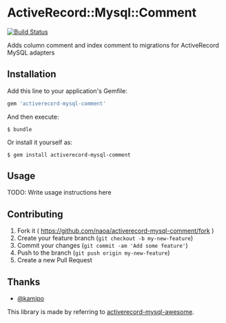 # ActiveRecord::Mysql::Comment

[![Build Status](https://travis-ci.org/naoa/activerecord-mysql-comment.png?branch=master)](https://travis-ci.org/naoa/activerecord-mysql-comment)

Adds column comment and index comment to migrations for ActiveRecord MySQL adapters

## Installation

Add this line to your application's Gemfile:

```ruby
gem 'activerecord-mysql-comment'
```

And then execute:

    $ bundle

Or install it yourself as:

    $ gem install activerecord-mysql-comment

## Usage

TODO: Write usage instructions here

## Contributing

1. Fork it ( https://github.com/naoa/activerecord-mysql-comment/fork )
2. Create your feature branch (`git checkout -b my-new-feature`)
3. Commit your changes (`git commit -am 'Add some feature'`)
4. Push to the branch (`git push origin my-new-feature`)
5. Create a new Pull Request

## Thanks

* [@kamipo](https://github.com/kamipo)

This library is made by referring to [activerecord-mysql-awesome](https://github.com/kamipo/activerecord-mysql-awesome).
